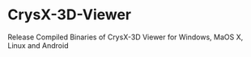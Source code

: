 # CrysX-3D-Viewer
Release Compiled Binaries of CrysX-3D Viewer for Windows, MaOS X, Linux and Android 
